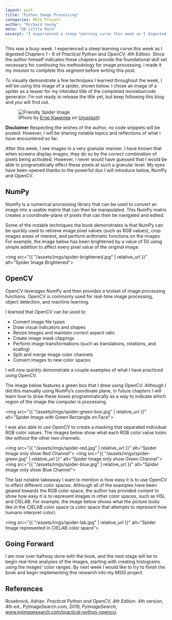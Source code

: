 ```yaml
---
layout: post
title: "Python Image Processing"
categories: MSIS Project
author: "Richard Young"
meta: "UA Little Rock"
excerpt: "I experienced a steep learning curve this week as I digested Chapters 1 - 6..."
---
```


This was a busy week. I experienced a steep learning curve this week as I digested Chapters 1 - 6 of _Practical Python and OpenCV, 4th Edition_. Since the author himself indicates these chapters provide the foundational skill set necessary for continuing his methodology for image processing, I made it my mission to complete this segment before writing this post.

To visually demonstrate a few techniques I learned throughout the week, I will be using this image of a spider, shown below. I chose an image of a spider as a teaser for my intended title of the completed moviebarcode generator. I’m not ready to release the title yet, but keep following this blog and you will find out.

<figure>
  <img src="{{ "/assets/imgs/spider-original.jpg" | relative_url }}" alt="Friendly Spider Image">
  <figcaption>(Photo by <a href="https://unsplash.com/@ekamelev?utm_source=unsplash&utm_medium=referral&utm_content=creditCopyText" target="_blank">Егор Камелев</a> on <a href="https://unsplash.com/search/photos/spider?utm_source=unsplash&utm_medium=referral&utm_content=creditCopyText" target="_blank">Unsplash</a>)</figcaption>
</figure>


**Disclaimer** Respecting the wishes of the author, no code snippets will be posted. However, I will be sharing notable topics and reflections of what I have encountered so far.

After this week, I see images in a very granular manner. I have known that when screens display images, they do so by the correct combination of pixels being activated. However, I never would have guessed that I would be able to programatically effect these pixels at such a granular level. My eyes have been opened thanks to the powerful duo I will introduce below, NumPy and OpenCV.

## NumPy
NumPy is a numerical processing library that can be used to convert an image into a usable matrix that can then be manipulated. This NumPy matrix creates a coordinate-plane of pixels that can then be navigated and edited.

Some of the notable techniques the book demonstrates is that NumPy can be quickly used to retrieve image pixel values (such as RGB values), crop images areas of interest, and perform arithmetic functions on the images. For example, the image below has been brightened by a value of 50 using simple addition to affect every pixel value of the original image. 

<img src="{{ "/assets/imgs/spider-brightened.jpg" | relative_url }}" alt="Spider Image Brightened">

## OpenCV
OpenCV leverages NumPy and then provides a toolset of image processing functions. OpenCV is commonly used for real-time image processing, object detection, and machine learning.

I learned that OpenCV can be used to:
- Convert image file types
- Draw visual indicators and shapes
- Resize images and maintain correct aspect ratio
- Create image mask clippings
- Perform image transformations (such as translations, rotations, and scaling)
- Split and merge image color channels
- Convert images to new color spaces

I will now quickly demonstrate a couple examples of what I have practiced using OpenCV.

The image below features a green box that I drew using OpenCV. Although I did this manually using NumPy’s coordinate plane, in future chapters I will learn how to draw these boxes programmatically as a way to indicate which region of the image the computer is processing.

<img src="{{ "/assets/imgs/spider-green-box.jpg" | relative_url }}" alt="Spider Image with Green Rectangle on Face">

I was also able to use OpenCV to create a masking that separated individual RGB color values. The images below show what each RGB color value looks like without the other two channels.


<img src="{{ "/assets/imgs/spider-red.jpg" | relative_url }}" alt="Spider Image only show Red Channel">
<img src="{{ "/assets/imgs/spider-green.jpg" | relative_url }}" alt="Spider Image only show Green Channel">
<img src="{{ "/assets/imgs/spider-blue.jpg" | relative_url }}" alt="Spider Image only show Blue Channel">

The last notable takeaway I want to mention is how easy it is to use OpenCV to effect different color spaces. Although all of the examples have been geared towards the RGB color space, the author has provided content to show how easy it is to represent images in other color spaces, such as HSL and CIELAB. For example, the image below shows what the picture looks like in the CIELAB color space (a color space that attempts to represent how humans interpret color).

<img src="{{ "/assets/imgs/spider-lab.jpg" | relative_url }}" alt="Spider Image represented in CIELAB color space">

## Going Forward
I am now over halfway done with the book, and the next stage will be to begin real-time analyses of the images, starting with creating histograms using the images’ color ranges. By next week I would like to try to finish the book and begin implementing this research into my MSIS project.

## References
Rosebrock, Adrian. _Practical Python and OpenCV, 4th Edition_. 4th version, 4th ed., PyImageSearch.com, 2019, _PyImageSearch_, www.pyimagesearch.com/practical-python-opencv/.